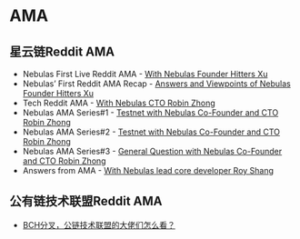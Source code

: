 # AMA

## 星云链Reddit AMA
- Nebulas First Live Reddit AMA - [With Nebulas Founder Hitters Xu](https://medium.com/nebulasio/live-reddit-ama-with-nebulas-founder-hitters-xu-46e8f1a89fa)
- Nebulas’ First Reddit AMA Recap - [Answers and Viewpoints of Nebulas Founder Hitters Xu](https://medium.com/nebulasio/nebulas-first-reddit-ama-recap-3f5b75c26c9a)
- Tech Reddit AMA - [With Nebulas CTO Robin Zhong](https://medium.com/nebulasio/tech-reddit-ama-ab0c87484773)
- Nebulas AMA Series#1 - [Testnet with Nebulas Co-Founder and CTO Robin Zhong](https://medium.com/nebulasio/nebulas-ama-series-1-testnet-e2b751fad48a)
- Nebulas AMA Series#2 - [Testnet with Nebulas Co-Founder and CTO Robin Zhong](https://medium.com/nebulasio/nebulas-ama-series-2-testnet-with-nebulas-co-founder-and-cto-robin-zhong-b54a1b33b85e)
- Nebulas AMA Series#3 - [General Question with Nebulas Co-Founder and CTO Robin Zhong](https://medium.com/nebulasio/nebulas-ama-series-3-general-question-with-nebulas-co-founder-and-cto-robin-zhong-329d01250e00)
- Answers from AMA - [With Nebulas lead core developer Roy Shang](https://medium.com/nebulasio/answers-from-the-ama-with-nebulas-lead-core-developer-roy-shang-c4382ac09424)

## 公有链技术联盟Reddit AMA
- [BCH分叉，公链技术联盟的大佬们怎么看？](https://www.huoxing24.com/newsdetail/20181127115458380113.html)


